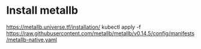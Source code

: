 # Install metallb
https://metallb.universe.tf/installation/
kubectl apply -f https://raw.githubusercontent.com/metallb/metallb/v0.14.5/config/manifests/metallb-native.yaml